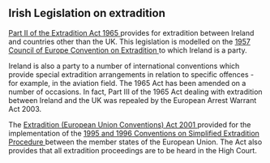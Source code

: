 ##  Irish Legislation on extradition

[ Part II of the Extradition Act 1965
](http://www.irishstatutebook.ie/1965/en/act/pub/0017/sec0008.html#zza17y1965s8)
provides for extradition between Ireland and countries other than the UK. This
legislation is modelled on the [ 1957 Council of Europe Convention on
Extradition ](http://conventions.coe.int/treaty/en/Treaties/Html/024.htm) to
which Ireland is a party.

Ireland is also a party to a number of international conventions which provide
special extradition arrangements in relation to specific offences - for
example, in the aviation field. The 1965 Act has been amended on a number of
occasions. In fact, Part III of the 1965 Act dealing with extradition between
Ireland and the UK was repealed by the European Arrest Warrant Act 2003.

The [ Extradition (European Union Conventions) Act 2001
](http://www.irishstatutebook.ie/2001/en/act/pub/0049/index.html) provided for
the implementation of the [ 1995 and 1996 Conventions on Simplified
Extradition Procedure
](http://europa.eu/legislation_summaries/justice_freedom_security/judicial_cooperation_in_criminal_matters/l14015a_en.htm)
between the member states of the European Union. The Act also provides that
all extradition proceedings are to be heard in the High Court.

